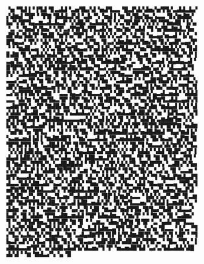 ▝▅▝▜▟▐▝▐▜▟▝▊▃▟▟▝▃▅▜▙▞▟▝▅▟▜▃▃▝█▃▛▟▞▟▅▞▅▜▜▞▃▟▟▃▙▞▞▟▆▟▝▜▛▝▝▛▇▝█▟▟▃▛▟▝▃▙▝▚▝▅▟▐▝▆▝▚▜▙▞▆▃▚▃▃▝▊▞▆▟▇▞▙▞▚▜▛▜▄▃▆▃▟▃▙▃▛▝▞▟█▞▚▃▙▟▄▜▝▞▃▜▛▟▛▝▞▞▛▞▜▜▅▟█▝▐▞▄▝▃▝▃▜▅▟▚▜▅▞▝▞▛▃▞▛▇▜▄▜▜▃▟▞▅▝▅▞▆▞▚▟▟▝▜▝▅▜▙▟▇▟▃▜▅▟▛▟▄▜▟▞▛▝▇▟▊▝▆▜▚▞▜▛▐▃▞▝▟▞▞▞▃▞▚▝▟▃▜▝▅▃▄▞▅▃▟▝▐▞▄▝█▜▄▃▞▝▛▞▝▟▞▝▛▟▞▃▝▃▃▜▞▜▄▝▊▃▞▟▆▟▇▃▙▜▅▞▆▝▊▞▄▟▛▃▄▞▛▝▝▝▆▟▊▃▄▝▞▞▃▜▙▞▆▜▙▃▄▜▚▟▐▟▚▞▆▜▟▃▞▝▅▞▜▟▇▟▇▟▞▞▄▝▊▟▊▟▇▝▊▝▄▟▟▞▅▟▞▜▃▞▙▝▉▃▄▞▙▟▞▞▝▝▄▞▜▝█▃▆▝▆▝▝▜▞▜▙▞▚▛▐▃▄▜▃▝█▞▚▝▟▜▞▟█▟▃▟▜▟▇▝█▝▜▟▆▟█▟▛▝▃▝▊▝▉▃▅▟▝▟▄▟▄▃▟▝▉▜▛▜▞▟▜▝█▝▟▜▟▟▛▟▇▞▙▟▅▞▜▃▞▃▟▝▆▞▛▃▃▟▆▞▄▞▞▝▟▃▃▟▞▜▛▞▝▃▙▟▅▛▇▜▃▝▊▝▛▟▝▟▄▝▚▝▉▃▞▞▛▜▅▃▃▜▛▜▅▜▝▜▃▞▜▃▜▃▟▃▃▃▞▃▅▝▛▝▆▝▉▞▄▝▊▝▄▞▃▜▞▝▚▜▅▝▝▃▟▟▇▝▝▝▄▟▉▜▙▟▚▜▝▝▜▃▚▟▛▞▅▃▙▜▙▟▅▃▅▜▜▞▄▜▞▝█▝▊▞▄▟▇▝▇▃▝▃▟▜▙▟▐▞▆▞▚▟▄▞▜▜▃▜▃▞▅▜▜▜▙▜▚▟▇▝▝▃▃▜▄▃▞▛▇▃▃▞▄▞▝▟▛▝▚▟▆▟▛▞▄▃▟▃▅▟▞▝▟▟▟▃▃▝▟▞▆▝▅▜▅▜▙▃▜▛▐▜▛▝▇▞▞▝▊▟█▜▅▝▆▞▝▝▅▞▙▛▇▜▃▟▟▃▄▟▚▜▃▟▆▜▜▞▃▞▛▝▇▟█▞▙▞▜▝▉▟▄▞▞▜▃▞▝▝▛▝▉▞▚▃▛▟▆▝▆▟▄▟▐▞▟▝▟▞▟▟▞▜▃▟▊▃▞▜▝▟▃▜▚▃▙▟▃▞▞▝▅▝▃▞▅▟▃▟▛▟▉▟▚▝▅▝▐▟▜▃▄▝▄▜▟▜▜▃▛▟▟▜▝▜▟▟▇▟▃▃▃▃▄▞▟▝▚▟▐▞▟▝▊▝▞▜▝▟▟▜▞▃▆▟▆▜▅▝▞▞▙▜▞▝█▃▟▃▅▛▐▟▝▜▝▟▚▞▝▝█▞▙▜▝▞▙▟▚▜▚▜▛▝▉▜▜▞▛▜▛▛▇▝▅▟▆▝▅▛▇▝▅▝█▜▃▝▝▝▟▝▝▝▊▜▙▝▐▟▇▛▇▟▅▟▉▃▙▞▅▟█▟▇▟▝▜▄▞▆▟▐▞▚▃▅▃▅▟▐▟▐▝▆▟▇▟█▜▝▝▆▞▃▃▟▃▙▝▛▃▅▟▟▟▆▟▚▝█▞▙▃▅▝▄▛▇▝█▜▛▜▟▜▜▝▊▝▃▟█▟▐▞▛▝▊▜▜▟▃▝▄▜▟▜▞▝▞▝█▞▜▝▆▃▃▞▟▞▆▜▞▞▜▃▝▞▞▟▐▟▊▟▄▝█▝▅▜▜▃▚▜▄▃▙▟▚▟▚▟▇▞▞▞▝▛▐▟▟▞▝▟▟▝▉▟▛▃▞▛▐▟▄▟▐▟▉▞▞▟▇▝▊▃▚▟▄▝▅▛▐▟█▃▆▃▛▞▚▝▛▜▄▝▛▝▊▝▇▝█▝▟▃▄▜▜▝█▝▆▟▜▃▜▜▜▞▚▝▄▟█▟█▟▟▝▝▛▐▃▚▞▛▞▟▞▞▜▃▜▛▟▛▜▚▝▃▟▊▞▚▜▅▞▞▟▚▟▃▛▐▝▟▟▇▝▉▜▜▟▝▃▆▝▅▃▚▜▜▜▞▝▊▜▄▝█▞▄▝▃▞▄▝▉▝▃▃▆▝▇▜▚▃▃▟▃▜▛▞▃▝▟▞▃▝▄▟▊▝▟▃▚▞▟▞▚▝▉▃▛▞▚▟▞▝▜▝▆▟▄▛▇▟▄▟▜▟▃▃▜▟▞▟▇▃▟▞▚▃▞▝▟▜▜▞▝▜▅▞▜▞▆▞▝▞▙▃▝▟▟▝▇▃▄▞▃▃▄▝▜▜▄▜▅▛▇▜▙▜▙▜▟▃▃▟▚▝▛▟█▟▟▃▙▟▊▃▞▞▃▜▚▞▅▜▜▞▆▝▄▞▚▟▅▞▆▃▛▟▅▜▟▜▃▞▚▝▜▞▄▃▜▃▅▞▚▟▄▟▟▞▚▝▉▛▐▞▆▟▚▃▃▝▐▟▞▞▄▞▚▟▛▝▊▃▆▟▛▝▇▟▜▜▜▟▞▟█▃▚▞▃▟▐▟█▃▅▟▞▟▚▝▉▞▆▜▃▃▅▞▚▜▟▟▐▃▆▟▊▞▄▝▟▟▅▝▃▝▇▝▝▃▆▃▚▜▛▝▄▞▃▜▝▟▊▝▆▃▟▝▅▟▜▜▙▝▉▜▄▞▜▟▛▝▟▃▃▞▙▟▚▝█▝▟▟▅▝▛▜▃▟▇▃▆▟▟▝▜▛▐▟▅▟▆▃▝▞▆▞▛▝▝▝▇▞▚▝▉▝▃▟▆▞▜▝▚▞▜▜▟▜▅▃▜▜▜▟▛▝▇▝▊▝▝▃▆▃▝▟▅▞▙▛▇▝▊▜▛▝▃▝▄▟▞▜▛▜▃▃▞▞▅▜▚▜▙▞▚▞▜▞▟▞▟▞▃▝▚▃▙▟▐▟▆▃▄▜▜▝▜▞▚▃▚▞▅▝▉▃▃▝▐▞▃▝▜▞▜▃▚▃▙▃▜▞▞▜▄▟▃▝▇▝▃▟▄▟▇▜▜▝▊▛▐▞▛▟▆▟▉▜▚▝▚▟▚▜▝▟▛▝▝▜▙▃▛▃▛▞▚▜▃▞▜▜▙▝▊▞▄▝▉▃▄▞▄▟▛▟▉▟▚▟▉▃▛▞▜▜▛▃▝▝█▃▝▜▚▝▐▟▇▟▃▃▆▜▛▞▚▞▟▟▉▃▙▟▜▞▟▃▅▞▜▝▛▝▅▃▅▟▉▜▟▝▃▞▃▜▟▃▟▟▞▟█▟▞▟▝▝▆▝▇▟▃▞▚▝▄▝▉
